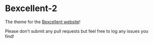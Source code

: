 Bexcellent-2
===

The theme for the [Bexcellent website](http://bexcellent.org.uk)!

Please don't submit any pull requests but feel free to log any issues you find!